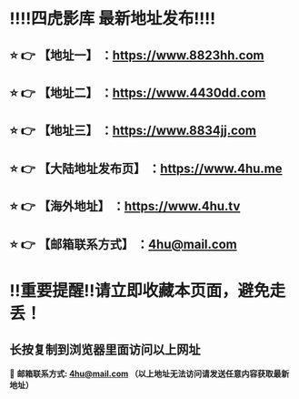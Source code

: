 
:bangbang::bangbang:四虎影库 最新地址发布:bangbang::bangbang:
==
:star: :point_right: 【地址一】 ：https://www.8823hh.com
------
:star: :point_right: 【地址二】 ：https://www.4430dd.com
------
:star: :point_right: 【地址三】 ：https://www.8834jj.com
------
:star: :point_right: 【大陆地址发布页】 ：https://www.4hu.me
------
:star: :point_right: 【海外地址】 ：https://www.4hu.tv
------
:star: :point_right: 【邮箱联系方式】 ：4hu@mail.com
------
:bangbang:重要提醒:bangbang:请立即收藏本页面，避免走丢！
==

长按复制到浏览器里面访问以上网址
-

:e-mail: __邮箱联系方式: 4hu@mail.com （以上地址无法访问请发送任意内容获取最新地址）__
